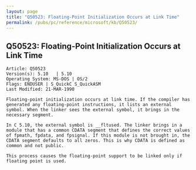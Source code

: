 ```yaml
---
layout: page
title: "Q50523: Floating-Point Initialization Occurs at Link Time"
permalink: /pubs/pc/reference/microsoft/kb/Q50523/
---
```


## Q50523: Floating-Point Initialization Occurs at Link Time

	Article: Q50523
	Version(s): 5.10   | 5.10
	Operating System: MS-DOS | OS/2
	Flags: ENDUSER | S_QuickC S_QuickASM
	Last Modified: 21-MAR-1990
	
	Floating-point initialization occurs at link time. If the compiler has
	generated any floating-point instructions, it lists an external
	symbol. When the linker sees the external symbol, it brings in the
	necessary segment.
	
	In C 5.10, the external symbol is __fltused. The linker brings in a
	module that has a common CDATA segment that defines the correct values
	of fpmath, fpdata, and fpsignal. If this module is not brought in, the
	CDATA segment defaults to all zeros. This is why CDATA is defined as
	common and not public.
	
	This process causes the floating-point support to be linked only if
	floating point is used.
